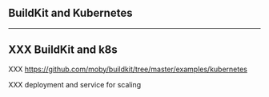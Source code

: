 <!-- .slide: class="center" style="text-align: center; vertical-align: middle" -->

## BuildKit and Kubernetes

---

## XXX BuildKit and k8s

XXX https://github.com/moby/buildkit/tree/master/examples/kubernetes

XXX deployment and service for scaling
